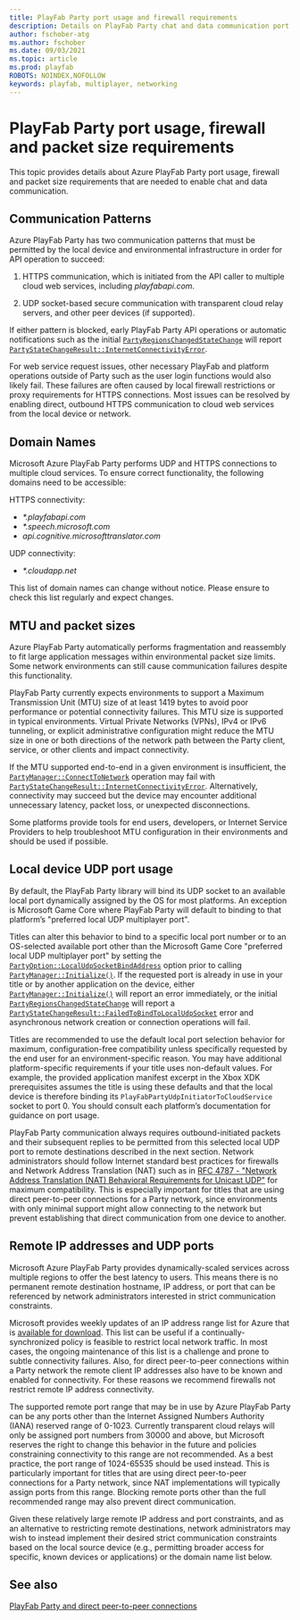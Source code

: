 ```yaml
---
title: PlayFab Party port usage and firewall requirements
description: Details on PlayFab Party chat and data communication port usage and firewall configuration requirements.
author: fschober-atg
ms.author: fschober
ms.date: 09/03/2021
ms.topic: article
ms.prod: playfab
ROBOTS: NOINDEX,NOFOLLOW
keywords: playfab, multiplayer, networking
---
```


# PlayFab Party port usage, firewall and packet size requirements

This topic provides details about Azure PlayFab Party port usage, firewall and packet size requirements that are needed to enable chat and data communication.

## Communication Patterns

Azure PlayFab Party has two communication patterns that must be permitted by the local device and environmental infrastructure in order for API operation to succeed:

 1. HTTPS communication, which is initiated from the API caller to multiple cloud web services, including *playfabapi.com*.

 2. UDP socket-based secure communication with transparent cloud relay servers, and other peer devices (if supported).

If either pattern is blocked, early PlayFab Party API operations or automatic notifications such as the initial [`PartyRegionsChangedStateChange`](reference/structs/partyregionschangedstatechange.md) will report [`PartyStateChangeResult::InternetConnectivityError`](reference/enums/partystatechangeresult.md).

For web service request issues, other necessary PlayFab and platform operations outside of Party such as the user login functions would also likely fail. These failures are often caused by local firewall restrictions or proxy requirements for HTTPS connections. Most issues can be resolved by enabling direct, outbound HTTPS communication to cloud web services from the local device or network.

## Domain Names

Microsoft Azure PlayFab Party performs UDP and HTTPS connections to multiple cloud services. To ensure correct functionality, the following domains need to be accessible:

HTTPS connectivity:
* *\*.playfabapi.com*
* *\*.speech.microsoft.com*
* *api.cognitive.microsofttranslator.com*

UDP connectivity:
* *\*.cloudapp.net*

This list of domain names can change without notice. Please ensure to check this list regularly and expect changes.

## MTU and packet sizes

Azure PlayFab Party automatically performs fragmentation and reassembly to fit large application messages within environmental packet size limits. Some network environments can still cause communication failures despite this functionality.

PlayFab Party currently expects environments to support a Maximum Transmission Unit (MTU) size of at least 1419 bytes to avoid poor performance or potential connectivity failures. This MTU size is supported in typical environments. Virtual Private Networks (VPNs), IPv4 or IPv6 tunneling, or explicit administrative configuration might reduce the MTU size in one or both directions of the network path between the Party client, service, or other clients and impact connectivity.

If the MTU supported end-to-end in a given environment is insufficient, the [`PartyManager::ConnectToNetwork`](reference/classes/partymanager/methods/partymanager_connecttonetwork.md) operation may fail with [`PartyStateChangeResult::InternetConnectivityError`](reference/enums/partystatechangeresult.md). Alternatively, connectivity may succeed but the device may encounter additional unnecessary latency, packet loss, or unexpected disconnections.

Some platforms provide tools for end users, developers, or Internet Service Providers to help troubleshoot MTU configuration in their environments and should be used if possible.

## Local device UDP port usage

By default, the PlayFab Party library will bind its UDP socket to an available local port dynamically assigned by the OS for most platforms. An exception is Microsoft Game Core where PlayFab Party will default to binding to that platform’s "preferred local UDP multiplayer port".

Titles can alter this behavior to bind to a specific local port number or to an OS-selected available port other than the Microsoft Game Core "preferred local UDP multiplayer port" by setting the [`PartyOption::LocalUdpSocketBindAddress`](reference/enums/partyoption.md) option prior to calling [`PartyManager::Initialize()`](reference/classes/partymanager/methods/partymanager_initialize.md). If the requested port is already in use in your title or by another application on the device, either [`PartyManager::Initialize()`](reference/classes/partymanager/methods/partymanager_initialize.md) will report an error immediately, or the initial [`PartyRegionsChangedStateChange`](reference/structs/partyregionschangedstatechange.md) will report a [`PartyStateChangeResult::FailedToBindToLocalUdpSocket`](reference/enums/partystatechangeresult.md) error and asynchronous network creation or connection operations will fail.

Titles are recommended to use the default local port selection behavior for maximum, configuration-free compatibility unless specifically requested by the end user for an environment-specific reason. You may have additional platform-specific requirements if your title uses non-default values. For example, the provided application manifest excerpt in the Xbox XDK prerequisites assumes the title is using these defaults and that the local device is therefore binding its `PlayFabPartyUdpInitiatorToCloudService` socket to port 0. You should consult each platform’s documentation for guidance on port usage.

PlayFab Party communication always requires outbound-initiated packets and their subsequent replies to be permitted from this selected local UDP port to remote destinations described in the next section. Network administrators should follow Internet standard best practices for firewalls and Network Address Translation (NAT) such as in [RFC 4787 - "Network Address Translation (NAT) Behavioral Requirements for Unicast UDP"](https://datatracker.ietf.org/doc/html/rfc4787) for maximum compatibility. This is especially important for titles that are using direct peer-to-peer connections for a Party network, since environments with only minimal support might allow connecting to the network but prevent establishing that direct communication from one device to another.

## Remote IP addresses and UDP ports

Microsoft Azure PlayFab Party provides dynamically-scaled services across multiple regions to offer the best latency to users. This means there is no permanent remote destination hostname, IP address, or port that can be referenced by network administrators interested in strict communication constraints.

Microsoft provides weekly updates of an IP address range list for Azure that is [available for download](https://www.microsoft.com/en-us/download/details.aspx?id=56519). This list can be useful if a continually-synchronized policy is feasible to restrict local network traffic. In most cases, the ongoing maintenance of this list is a challenge and prone to subtle connectivity failures. Also, for direct peer-to-peer connections within a Party network the remote client IP addresses also have to be known and enabled for connectivity. For these reasons we recommend firewalls not restrict remote IP address connectivity.

The supported remote port range that may be in use by Azure PlayFab Party can be any ports other than the Internet Assigned Numbers Authority (IANA) reserved range of 0-1023. Currently transparent cloud relays will only be assigned port numbers from 30000 and above, but Microsoft reserves the right to change this behavior in the future and policies constraining connectivity to this range are not recommended. As a best practice, the port range of 1024-65535 should be used instead. This is particularly important for titles that are using direct peer-to-peer connections for a Party network, since NAT implementations will typically assign ports from this range. Blocking remote ports other than the full recommended range may also prevent direct communication.

Given these relatively large remote IP address and port constraints, and as an alternative to restricting remote destinations, network administrators may wish to instead implement their desired strict communication constraints based on the local source device (e.g., permitting broader access for specific, known devices or applications) or the domain name list below.

## See also

[PlayFab Party and direct peer-to-peer connections](concepts-direct-peer-connectivity.md)
